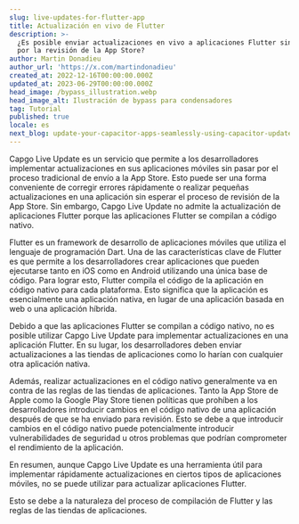 ```yaml
---
slug: live-updates-for-flutter-app
title: Actualización en vivo de Flutter
description: >-
  ¿Es posible enviar actualizaciones en vivo a aplicaciones Flutter sin pasar
  por la revisión de la App Store?
author: Martin Donadieu
author_url: 'https://x.com/martindonadieu'
created_at: 2022-12-16T00:00:00.000Z
updated_at: 2023-06-29T00:00:00.000Z
head_image: /bypass_illustration.webp
head_image_alt: Ilustración de bypass para condensadores
tag: Tutorial
published: true
locale: es
next_blog: update-your-capacitor-apps-seamlessly-using-capacitor-updater
---
```


Capgo Live Update es un servicio que permite a los desarrolladores implementar actualizaciones en sus aplicaciones móviles sin pasar por el proceso tradicional de envío a la App Store. Esto puede ser una forma conveniente de corregir errores rápidamente o realizar pequeñas actualizaciones en una aplicación sin esperar el proceso de revisión de la App Store. Sin embargo, Capgo Live Update no admite la actualización de aplicaciones Flutter porque las aplicaciones Flutter se compilan a código nativo.

Flutter es un framework de desarrollo de aplicaciones móviles que utiliza el lenguaje de programación Dart. Una de las características clave de Flutter es que permite a los desarrolladores crear aplicaciones que pueden ejecutarse tanto en iOS como en Android utilizando una única base de código. Para lograr esto, Flutter compila el código de la aplicación en código nativo para cada plataforma. Esto significa que la aplicación es esencialmente una aplicación nativa, en lugar de una aplicación basada en web o una aplicación híbrida.

Debido a que las aplicaciones Flutter se compilan a código nativo, no es posible utilizar Capgo Live Update para implementar actualizaciones en una aplicación Flutter. En su lugar, los desarrolladores deben enviar actualizaciones a las tiendas de aplicaciones como lo harían con cualquier otra aplicación nativa.

Además, realizar actualizaciones en el código nativo generalmente va en contra de las reglas de las tiendas de aplicaciones. Tanto la App Store de Apple como la Google Play Store tienen políticas que prohíben a los desarrolladores introducir cambios en el código nativo de una aplicación después de que se ha enviado para revisión. Esto se debe a que introducir cambios en el código nativo puede potencialmente introducir vulnerabilidades de seguridad u otros problemas que podrían comprometer el rendimiento de la aplicación.

En resumen, aunque Capgo Live Update es una herramienta útil para implementar rápidamente actualizaciones en ciertos tipos de aplicaciones móviles, no se puede utilizar para actualizar aplicaciones Flutter.

Esto se debe a la naturaleza del proceso de compilación de Flutter y las reglas de las tiendas de aplicaciones.